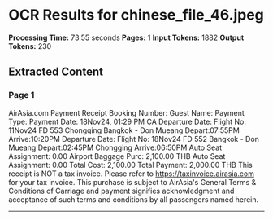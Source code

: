 # OCR Results for chinese_file_46.jpeg

**Processing Time:** 73.55 seconds
**Pages:** 1
**Input Tokens:** 1882
**Output Tokens:** 230

## Extracted Content

### Page 1

AirAsia.com Payment Receipt Booking Number: Guest Name: Payment Type: Payment Date: 18Nov24, 01:29 PM CA Departure Date: Flight No: 11Nov24 FD 553 Chongqing Bangkok - Don Mueang Depart:07:55PM Arrive:10:20PM Departure Date: Flight No: 18Nov24 FD 552 Bangkok - Don Mueang Depart:02:45PM Chongging Arrive:06:50PM Auto Seat Assignment: 0.00 Airport Baggage Purc: 2,100.00 THB Auto Seat Assignment: 0.00 Total Cost: 2,100.00 Total Payment: 2,000.00 THB This receipt is NOT a tax invoice. Please refer to https://taxinvoice.airasia.com for your tax invoice. This purchase is subject to AirAsia's General Terms & Conditions of Carriage and payment signifies acknowledgment and acceptance of such terms and conditions by all passengers named herein.

---

